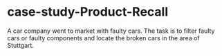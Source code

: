 # case-study-Product-Recall
A car company went to market with faulty cars. The task is to filter faulty cars or faulty components and locate the broken cars in the area of Stuttgart.
